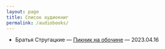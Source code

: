 ```yaml
---
layout: page
title: Список аудиокниг
permalink: /audiobooks/
---
```


- Братья Стругацкие — [Пикник на обочине](https://music.yandex.ru/album/24357020?activeTab=about) — 2023.04.16
